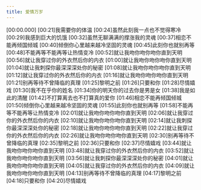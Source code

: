 ```yaml
---
title: 爱情万岁
---
```

[00:00.000]
[00:21]我需要你的体温
[00:24]虽然此刻我一点也不觉得寒冷
[00:29]我感到巨大的饥饿
[00:32]虽然无聊满满的撑涨我的灵魂
[00:37]相恋不能再倾国倾城
[00:40]倾倒你心里越来越冷坚固的灵魂
[00:45]此刻你也就别再等
[00:48]不能再等不能再等让热情变冷
[00:52]就让我吻你吻你吻你直到天明
[00:56]就让我穿过你的外衣然后你的内衣
[01:00]就让我吻你吻你吻你直到天明
[01:04]就让我刺探你最深深深处你的秘密
[01:08]就让我吻你吻你吻你直到天明
[01:12]就让我穿过你的外衣然后你的内衣
[01:16]就让我吻你吻你吻你直到天明
[01:21]别再等待不曾降临的真理
[01:25]黎明之前
[01:26]只要和你
[01:28]尽情嬉戏
[01:30]我不在乎你的姓名
[01:34]你的明天你的过去你是男是女
[01:38]我是如此的清醒
[01:42]不打算离去也不打算真的爱你
[01:46]相恋不能再倾国倾城
[01:50]倾倒你心里越来越冷坚固的灵魂
[01:55]此刻你也就别再等
[01:58]不能再等不能再等让热情变冷
[02:01]就让我吻你吻你吻你直到天明
[02:06]就让我穿过你的外衣然后你的内衣
[02:10]就让我吻你吻你吻你直到天明
[02:14]就让我刺探你最深深深处你的秘密
[02:18]就让我吻你吻你吻你直到天明
[02:22]就让我穿过你的外衣然后你的内衣
[02:26]就让我吻你吻你吻你直到天明
[02:30]别再等待不曾降临的真理
[02:35]黎明之前
[02:36]只要和你
[02:37]尽情嬉戏
[03:44]就让我吻你吻你吻你直到天明
[03:48]就让我穿过你的外衣然后你的内衣
[03:52]就让我吻你吻你吻你直到天明
[03:56]就让我刺探你最深深深处你的秘密
[04:01]就让我吻你吻你吻你直到天明
[04:05]就让我穿过你的外衣然后你的内衣
[04:09]就让我吻你吻你吻你直到天明
[04:13]别再等待不曾降临的真理
[04:17]黎明之前
[04:18]只要和你
[04:20]尽情嬉戏